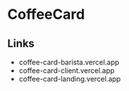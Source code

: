 # CoffeeCard

## Links

- coffee-card-barista.vercel.app
- coffee-card-client.vercel.app
- coffee-card-landing.vercel.app

